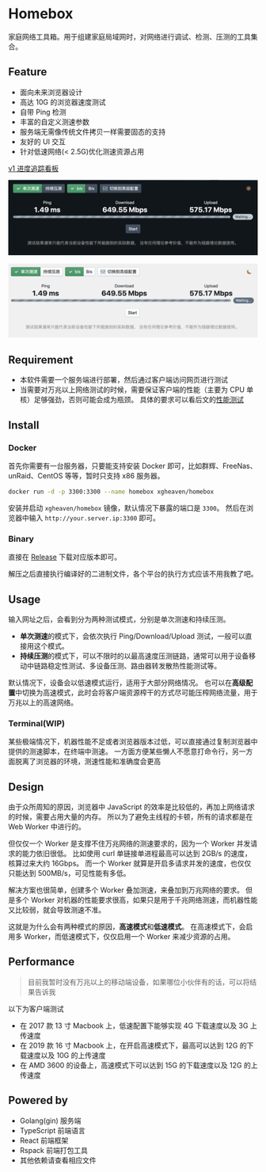 # Homebox

家庭网络工具箱。用于组建家庭局域网时，对网络进行调试、检测、压测的工具集合。

## Feature

- 面向未来浏览器设计
- 高达 10G 的浏览器速度测试
- 自带 Ping 检测
- 丰富的自定义测速参数
- 服务端无需像传统文件拷贝一样需要固态的支持
- 友好的 UI 交互
- 针对低速网络(< 2.5G)优化测速资源占用

[v1 进度追踪看板](https://github.com/XGHeaven/homebox/projects/1)

![dark-theme](./doc/dark-theme.png)

![light-theme](./doc/light-theme.png)

## Requirement

- 本软件需要一个服务端进行部署，然后通过客户端访问网页进行测试
- 当需要对万兆以上网络测试的时候，需要保证客户端的性能（主要为 CPU 单核）足够强劲，否则可能会成为瓶颈。
  具体的要求可以看后文的[性能测试](#Performance)

## Install

### Docker

首先你需要有一台服务器，只要能支持安装 Docker 即可，比如群辉、FreeNas、unRaid、CentOS 等等，暂时只支持 x86 服务器。

```bash
docker run -d -p 3300:3300 --name homebox xgheaven/homebox
```

安装并启动 `xgheaven/homebox` 镜像，默认情况下暴露的端口是 `3300`。
然后在浏览器中输入 `http://your.server.ip:3300` 即可。

### Binary

直接在 [Release](https://github.com/XGHeaven/homebox/releases) 下载对应版本即可。

解压之后直接执行编译好的二进制文件，各个平台的执行方式应该不用我教了吧。

## Usage

输入网址之后，会看到分为两种测试模式，分别是单次测速和持续压测。

- **单次测速**的模式下，会依次执行 Ping/Download/Upload 测试，一般可以直接用这个模式。
- **持续压测**的模式下，可以不限时的以最高速度压测链路，通常可以用于设备移动中链路稳定性测试、多设备压测、路由器转发散热性能测试等。

默认情况下，设备会以低速模式运行，适用于大部分网络情况。
也可以在**高级配置**中切换为高速模式，此时会将客户端资源榨干的方式尽可能压榨网络流量，用于万兆以上的高速网络。

### Terminal(WIP)

某些极端情况下，机器性能不足或者浏览器版本过低，可以直接通过复制浏览器中提供的测速脚本，在终端中测速。
一方面方便某些懒人不愿意打命令行，另一方面脱离了浏览器的环境，测速性能和准确度会更高

## Design

由于众所周知的原因，浏览器中 JavaScript 的效率是比较低的，再加上网络请求的时候，需要占用大量的内存。
所以为了避免主线程的卡顿，所有的请求都是在 Web Worker 中进行的。

但仅仅一个 Worker 是支撑不住万兆网络的测速要求的，因为一个 Worker 并发请求的能力依旧很低。
比如使用 curl 单链接单进程最高可以达到 2GB/s 的速度，核算过来大约 16Gbps。
而一个 Worker 就算是开启多请求并发的速度，也仅仅只能达到 500MB/s，可见性能有多低。

解决方案也很简单，创建多个 Worker 叠加测速，来叠加到万兆网络的要求。
但是多个 Worker 对机器的性能要求很高，如果只是用于千兆网络测速，而机器性能又比较弱，就会导致测速不准。

这就是为什么会有两种模式的原因，**高速模式**和**低速模式**。
在高速模式下，会启用多 Worker，而低速模式下，仅仅启用一个 Worker 来减少资源的占用。

## Performance

> 目前我暂时没有万兆以上的移动端设备，如果哪位小伙伴有的话，可以将结果告诉我

以下为客户端测试

- 在 2017 款 13 寸 Macbook 上，低速配置下能够实现 4G 下载速度以及 3G 上传速度
- 在 2019 款 16 寸 Macbook 上，在开启高速模式下，最高可以达到 12G 的下载速度以及 10G 的上传速度
- 在 AMD 3600 的设备上，高速模式下可以达到 15G 的下载速度以及 12G 的上传速度

## Powered by

- Golang(gin) 服务端
- TypeScript 前端语言
- React 前端框架
- Rspack 前端打包工具
- 其他依赖请查看相应文件
